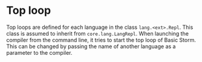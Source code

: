 Top loop
=========

Top loops are defined for each language in the class `lang.<ext>.Repl`. This class is assumed to
inherit from `core.lang.LangRepl`. When launching the compiler from the command line, it tries to
start the top loop of Basic Storm. This can be changed by passing the name of another language as a
parameter to the compiler.
